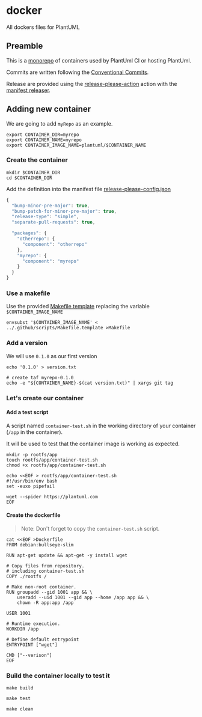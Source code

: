 # docker
All dockers files for PlantUML

## Preamble

This is a [monorepo](https://github.com/joelparkerhenderson/monorepo-vs-polyrepo) of containers used by PlantUml CI or hosting PlantUml.

Commits are written following the 
[Conventional Commits](https://www.conventionalcommits.org/en/v1.0.0/).

Release are provided using the [release-please-action](https://github.com/google-github-actions/release-please-action) action with the [manifest releaser](https://github.com/googleapis/release-please/blob/main/docs/manifest-releaser.md).

## Adding new container

We are going to add `myRepo` as an example.

```shell
export CONTAINER_DIR=myrepo
export CONTAINER_NAME=myrepo
export CONTAINER_IMAGE_NAME=plantuml/$CONTAINER_NAME
```

### Create the container

```shell
mkdir $CONTAINER_DIR
cd $CONTAINER_DIR
```

Add the definition into the manifest file [release-please-config.json](./release-please-config.json)
```js
{
  "bump-minor-pre-major": true,
  "bump-patch-for-minor-pre-major": true,
  "release-type": "simple",
  "separate-pull-requests": true,

  "packages": {
    "otherrepo": {
      "component": "otherrepo"
    },
    "myrepo": {
      "component": "myrepo"
    }
  }
}
```

### Use a makefile

Use the provided [Makefile template](.github/scripts/Makefile.template) replacing the variable `$CONTAINER_IMAGE_NAME` 

```shell
envsubst '$CONTAINER_IMAGE_NAME' < ../.github/scripts/Makefile.template >Makefile
```

### Add a version

We will use `0.1.0` as our first version

```shell
echo '0.1.0' > version.txt

# create taf myrepo-0.1.0
echo -e "${CONTAINER_NAME}-$(cat version.txt)" | xargs git tag
```

### Let's create our container

#### Add a test script

A script named `container-test.sh` in the working directory of your container (`/app` in the container).

It will be used to test that the container image is working as expected.

```shell
mkdir -p rootfs/app
touch rootfs/app/container-test.sh
chmod +x rootfs/app/container-test.sh

echo <<EOF > rootfs/app/container-test.sh
#!/usr/bin/env bash
set -euxo pipefail

wget --spider https://plantuml.com
EOF
```

#### Create the dockerfile

> Note: Don't forget to copy the `container-test.sh` script.

```shell
cat <<EOF >Dockerfile
FROM debian:bullseye-slim

RUN apt-get update && apt-get -y install wget

# Copy files from repository. 
# including container-test.sh
COPY ./rootfs /

# Make non-root container.
RUN groupadd --gid 1001 app && \
    useradd --uid 1001 --gid app --home /app app && \
    chown -R app:app /app

USER 1001

# Runtime execution.
WORKDIR /app

# Define default entrypoint
ENTRYPOINT ["wget"]

CMD ["--verison"]
EOF
```

### Build the container locally to test it

```shell
make build
```

```shell
make test
```

```shell
make clean
```
